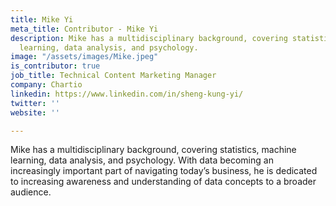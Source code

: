 ```yaml
---
title: Mike Yi
meta_title: Contributor - Mike Yi
description: Mike has a multidisciplinary background, covering statistics, machine
  learning, data analysis, and psychology.
image: "/assets/images/Mike.jpeg"
is_contributor: true
job_title: Technical Content Marketing Manager
company: Chartio
linkedin: https://www.linkedin.com/in/sheng-kung-yi/
twitter: ''
website: ''

---
```

Mike has a multidisciplinary background, covering statistics, machine learning, data analysis, and psychology. With data becoming an increasingly important part of navigating today’s business, he is dedicated to increasing awareness and understanding of data concepts to a broader audience.